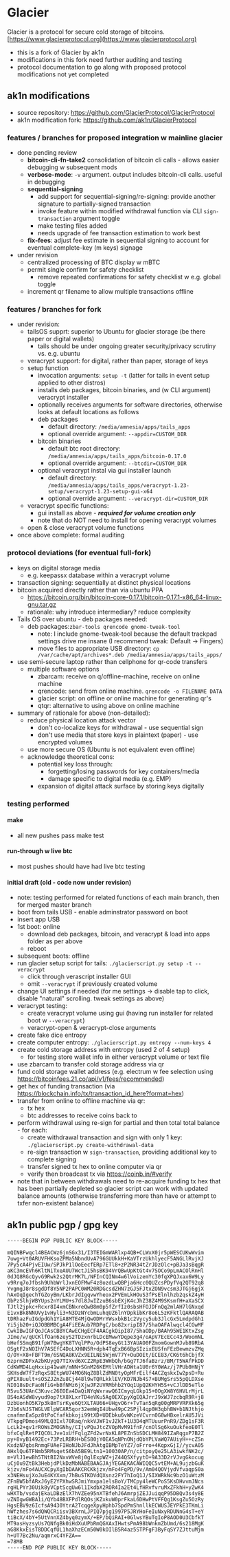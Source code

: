 # Glacier
Glacier is a protocol for secure cold storage of bitcoins.
[https://www.glacierprotocol.org](https://www.glacierprotocol.org)

* this is a fork of Glacier by ak1n
* modifications in this fork need further auditing and testing
* protocol documentation to go along with proposed protocol modifications not yet completed

## ak1n modifications
* source repository: https://github.com/GlacierProtocol/GlacierProtocol
* ak1n modification fork: https://github.com/ak1n/GlacierProtocol

### features / branches for proposed integration w mainline glacier
* done pending review
  * **bitcoin-cli-fn-take2** consolidation of bitcoin cli calls - allows easier debugging w subsequent mods
  * **verbose-mode**: `-v` argument. output includes bitcoin-cli calls. useful in debugging
  * **sequential-signing**
    * add support for sequential-signing/re-signing: provide another signature to partially-signed transaction
    * invoke feature within modified withdrawal function via CLI `sign-transaction` argument toggle
    * make testing files added
    * needs upgrade of fee transaction estimation to work best
  * **fix-fees**: adjust fee estimate in sequential signing to account for eventual complete-key (m keys) signage
* under revision
  * centralized processing of BTC display w mBTC
  * permit single confirm for safety checklist
    * remove repeated confirmations for safety checklist w e.g. global toggle
  * increment qr filename to allow multiple transactions offline

### features / branches for fork
* under revision:
  * tailsOS supprt: superior to Ubuntu for glacier storage (be there paper or digital wallets)
    * tails should be under ongoing greater security/privacy scrutiny vs. e.g. ubuntu
  * veracrypt support: for digital, rather than paper, storage of keys
  * setup function
    * invocation arguments: `setup -t` (latter for tails in event setup applied to other distros)
    * installs deb packages, bitcoin binaries, and (w CLI argument) veracrypt installer
    * optionally receives arguments for software directories, otherwise looks at default locations as follows
    * deb packages
      * default directory: `/media/amnesia/apps/tails_apps`
      * optional override argument: `--appdir=CUSTOM_DIR`
    * bitcoin binaries
      * default btc root directory: `/media/amnesia/apps/tails_apps/bitcoin-0.17.0`
      * optional override argument: `--btcdir=CUSTOM_DIR`
    * optional veracrypt instal via gui installer launch
      * default directory: `/media/amnesia/apps/tails_apps/veracrypt-1.23-setup/veracrypt-1.23-setup-gui-x64`
      * optional override argument: `--veracrypt-dir=CUSTOM_DIR`
   * veracrypt specific functions:
      * gui install as above - ***required for volume creation only***
      * note that do NOT need to install for opening veracrypt volumes
    * open & close veracrypt volume functions
* once above complete: formal auditing

### protocol deviations (for eventual full-fork)
* keys on digital storage media
  * e.g. keepassx database within a veracrypt volume
* transaction signing: sequentially at distinct physical locations
* bitcoin acquired directly rather than via ubuntu PPA
  * https://bitcoin.org/bin/bitcoin-core-0.17.1/bitcoin-0.17.1-x86_64-linux-gnu.tar.gz
  * rationale: why introduce intermediary? reduce complexity
* Tails OS over ubuntu - deb packages needed:
  * deb packages:`zbar-tools qrencode gnome-tweak-tool`
    * note: I include gnome-tweak-tool because the default trackpad settings drive me insane (I recommend tweak: Default -> Fingers)
    * move files to appropriate USB directory: `cp /var/cache/apt/archives*.deb /media/amnesia/apps/tails_apps/`
* use semi-secure laptop rather than cellphone for qr-code transfers
  * multiple software options
    * zbarcam: receive on q/offline-machine, receive on online machine
    * qrencode: send from online machine. `qrencode -o FILENAME DATA`
    * glacier script: on offline or online machine for generating qr's
    * qtqr: alternative to using above on online machine
* summary of rationale for above (non-detailed):
  * reduce physical location attack vector
    * don't co-localize keys for withdrawal - use sequential sign
    * don't use media that store keys in plaintext (paper) - use encrypted volumes
  * use more secure OS (Ubuntu is not equivalent even offline)
  * acknowledge theoretical cons:
    * potential key loss through:
      * forgetting/losing passwords for key containers/media
      * damage specific to digital media (e.g. EMP)
    * expansion of digital attack surface by storing keys digitally

### testing performed

#### make
* all new pushes pass make test

#### run-through w live btc
* most pushes should have had live btc testing

#### initial draft (old - code now under revision)
* note: testing performed for related functions of each main branch, then for merged master branch
* boot from tails USB - enable adminstrator password on boot
* insert app USB
* 1st boot: online
  * download deb packages, bitcoin, and veracrypt & load into apps folder as per above
  * reboot
* subsequent boots: offline
* run glacier setup script for tails: `./glacierscript.py setup -t --veracrypt`
  * click through verascript installer GUI
  * omit `--veracrypt` if previously created volume
* change UI settings if needed (for me settings -> disable tap to click, disable "natural" scrolling. tweak settings as above)
* veracrypt testing:
  * create veracrypt volume using gui (having run installer for related boot w `--veracrypt`)
  * veracrypt-open & veracrypt-close arguments
* create fake dice entropy
* create computer entropy: `./glacierscript.py entropy --num-keys 4`
* create cold storage address with entropy (used 2 of 4 setup)
  * for testing store wallet info in either veracrypt volume or text file
* use zbarcam to transfer cold storage address via qr
* fund cold storage wallet address (e.g. electrum w fee selection using https://bitcoinfees.21.co/api/v1/fees/recommended)
* get hex of funding transaction (via https://blockchain.info/tx/transaction_id_here?format=hex)
* transfer from online to offline machine via qr:
  * tx hex
  * btc addresses to receive coins back to
* perform withdrawal using re-sign for partial and then total total balance - for each:
  * create withdrawal transaction and sign with only 1 key: `./glacierscript.py create-withdrawal-data`
  * re-sign transaction w `sign-transaction`, providing additional key to complete signing
  * transfer signed tx hex to online computer via qr
  * verify then broadcast tx via https://coinb.in/#verify
* note that in between withdrawals need to re-acquire funding tx hex that has been partially depleted so glacier script can work with updated balance amounts (otherwise transferring more than have or attempt to txfer non-existent balance)

## ak1n public pgp / gpg key
```
-----BEGIN PGP PUBLIC KEY BLOCK-----

mQINBFwqcl4BEACWz6jnSGx31/I3TEIGmWARlxp4QB+CLWxX0jr5pWESCUKwWvim
7uwg+Vt0ARUVFHKsoZPMa5NbndUvA796GUUkkH+KaVTrzUkhlyecF5ANGLlRvjXJ
7Py5cA4PjvEIUw/SPJkP1lOoEecfERp7ETl8+zP2NR34tZrJDzOlc+pBJa3sBqgR
aKC3mcEVh6KltNiTxeAUU7WctJi5hsBK94VrQBwUpKtGt4v7SOCo9pLmACOlRnHl
0dJQ8RGcQyvG9Rwk2s2QtrMK7L/NFInCQINm4w6lVoizemYc30fqXPQJxax6W9Ly
v9Rrq7oJfbsh9UhbWrlJxnEOFMwF4z8ozdLwQBPja6Hcc0QUZcsPDyfVq2QT92q8
YvgmgJ8r8sgdDf8Y5NP2PAPC0WM20RDGcsdZHN7zGJ5FJtxZON9vcsm3JTGj6gjX
hAxOqIgechTGZoyBm/LKbrJdIgqvwYheox2PVEmLkHOuS3fPsElnlhzb2qskZ4yH
ObPzSlhjWBYUps2nYLMU+s7dl8JwIZzuB6sbEXjK4cJhZ38Z4M9SKsmfH+aXaSCX
TJtl2jpkc+Rcxr8I4xmCBNxreQwB8m0p5fZrfIz0sbsHFOJDFnQq2mlAH7lGNxqd
E1vxBk8NNUVy1vHyli3+N3DzNYcbmLuhqUZ6lnYDpkibKr8e6L5zKFktlQARAQAB
tDRhazFuIGdpdGh1YiA8MTE4MjQwODMrYWsxbkB1c2Vycy5ub3JlcGx5LmdpdGh1
Yi5jb20+iQJOBBMBCgA4FiEEAub7RDPgC/bo82xripI87/5haOAFAlwqcl4CGwMF
CwkIBwIGFQoJCAsCBBYCAwECHgECF4AACgkQipI87/5haODp/BAAh95WE1KtxZsg
JIme/w/qUCKlfOan6zeyS2TDzxnrbLDcEMwwYDqpe3g4/oApV7EcECc43/WoomNL
bHefSSmqB91fpW7BwgYK8TVqlPPo/OdPS8eyGt13YAUAO0FZmomGownMJvb89RbA
OSgtF2xNOIhV7ASEfC4DoLXHNN5R+dph4TqExB66BpSIzixEUSfnFEzBewmzvZMq
O/OY+X8+FBFT9m/6SNQA8KVZx9EILNE5WjmV77Y+OuDOEt/ECE83/CK6t6hCbjfX
6zprmZDFxA2bKUygQ7TIXvd6XCZ2RpE3WHbQh/bGg7TJ6faBzrz/BM/T5WAfPkDD
CdKWMD4LqHxxip41waH/mNN+SGnM26KEMtlVHrADWta1U0r6Y0WAz/j7PUb0HNjY
SKHsdW7f7zRqxS8EtpWU74MO6NqZ8BlZdMN0tyOpMFrEilf4ACZqskxIw2psD+Ru
gPIX8uult+sO5ZJZnZu8Cj448l9wTQRLkklEV/KD7NJb4S7+BUMgSrs55pQLDXse
NI018sDcFaoNfiG+bBfNMz6jXjwJF2UVRMbhb2YOq1UpQ2KHYH5S+vCJlDD5eTlo
R5vu53UAnC3Kuvc26EOEa4DaQiNYqWxrawQ6ICmyqLGkp15+0OgXW8Y6HVLrMjrL
BS4oASdW8vyud9op7tX8XLxrTD4eVKu5Ag0EXCpyXgEQAJrrJ9xWJ7zcbqR9R+j8
DzbUonhO5K7p3k8mTsrKye6QtXLTAU66+UHgvO6r+TvTan5qRg00gMRPVRPXk65g
7Jb6sNJSTWGLVElpWCAR5qor32emWgI4Ubw49pC2SPjl4qp0H3qbhBW+b1NJthjo
cnafmnEaSpz8tPoCfafkbkoji99tXD+UDEbku6vWKzeVCvrn0G8wHBxelrAU5JVi
VTkpgPDmos49MLQ3Ixl70Raq/nkkVJWF1vJZkT+1U3D4qMTUuurPnR9/ZDg1sF3R
LcLk2+gv1rROWsZMOGNhy/CIjvPQuJtcZVOpMvM91fnF/cnOlSg6kuOukfeoE0Tl
bfxCqlRetPIQC0LJve1xUfFqlgZFd2wrNxKL8PEZnSbSDCLMH849IZaRqgxP7B2Z
py+8vyB1492Ec+73PzLRBRH+bES80jYOEA5qNPnONjdQbYPLVaWQ7AUiyH++cZSn
KxdzN7gbsRnmgFUAeFIHoNJbJFdJhAtgIBMpTeYZ7/oFrro+4KqpxGjI//ycvA05
AHxlQu6TFNmb5RMsqetS6bA5BE9Ltn1+10030AP/n/citpoyQe25LA3iwkfNK2c/
m+VlJ1ewBh5TNtBI2NxvWVe8j0glExpWZ+jZ44QSXfyytO+9A33D2rVJvgGkocug
uCj0u9ZtBk3HebjdPlkDzMbNABEBAAGJAjYEGAEKACAWIQQC5vtEM+AL9ujzbGuK
kjzv/mFo4AUCXCpyXgIbDAAKCRCKkjzv/mFo4FgPD/9v/Am04QOVjydVfvaqpS0a
x3NEHsujXoJuE4KYXxm/7hBuSTKDVdQXsnz2FY7hIoQ1J/SIXWRkNc9bzO1uWtzM
ZFnBW5bfARxJ6yE2YPXhwSRJmiYmxpa1elsBoY/TMCpy4leWCPoS5KsDHvvmJNcs
rgHLPYr30Uik8yVCptScgUw6l1IkdbX2ROR4Ia2Et4LfHRvfvruMxZFkhH+yZwK4
wHXTb/vsdajEkaLDBzElX7hVZEe95nXTBfehJ6AmrpjZEJJuiqqP95DBQv3s4y8E
vZNIgwGWBA1i/QYb48BXFPdlRQOsjKZxkuW0prFkaL6DHwPtVFFQg1KsgZu5OzRy
HgsEBV9z6IcfsA9430YtrA2TcqgeXpyHphb7SpdPmShnllkECWUSJEYPkE3TKmLi
hWfzhes7s6dQWQCRiisv3BXrnLJPIQ7pjg1997P5JRYHoFeIuNxyRDUNnG4sT+eY
tiBcX/4bY+5UtVnnXZ4byq0zymX/+EP/bQiRAI+0GlwsYBuTgIoP8AOD0U3CbfkT
MT9asHyzsyUs7QNfgBk0iHdXuUPbRmQGXAxIHwtsPmA98bWnkmZbUmd/6s218MgK
aG8KkxEisT8DDCqfUL1haXhzECm50W0kOIlB5R4az5STPFgF3ByFqSY7ZJttuMjm
h+UT7Bc2Nu/aqmrxC4YFZA==
=78MB
-----END PGP PUBLIC KEY BLOCK-----

```

